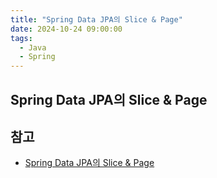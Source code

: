 ```yaml
---
title: "Spring Data JPA의 Slice & Page"
date: 2024-10-24 09:00:00
tags: 
  - Java
  - Spring
---
```


## Spring Data JPA의 Slice & Page

## 참고

- [Spring Data JPA의 Slice & Page](https://dallog.github.io/data-jpa-slice-page/)